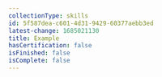 ```yaml
---
collectionType: skills
id: 5f587dea-c601-4d31-9429-60377aebb3ed
latest-change: 1685021130
title: Example
hasCertification: false
isFinished: false
isComplete: false
---
```


